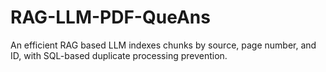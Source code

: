 # RAG-LLM-PDF-QueAns
An efficient RAG based LLM indexes chunks by source, page number, and ID, with SQL-based duplicate processing prevention.
